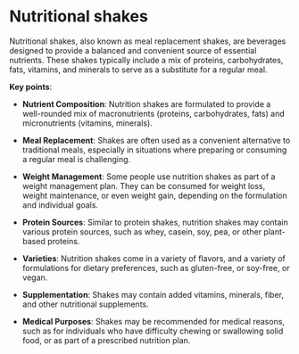 <!--
source: gpt-3 + jph editing
tags: nutrition shakes
-->

# Nutritional shakes

Nutritional shakes, also known as meal replacement shakes, are beverages designed to provide a balanced and convenient source of essential nutrients. These shakes typically include a mix of proteins, carbohydrates, fats, vitamins, and minerals to serve as a substitute for a regular meal.

**Key points**:

* **Nutrient Composition**: Nutrition shakes are formulated to provide a well-rounded mix of macronutrients (proteins, carbohydrates, fats) and micronutrients (vitamins, minerals).

* **Meal Replacement**: Shakes are often used as a convenient alternative to traditional meals, especially in situations where preparing or consuming a regular meal is challenging.

* **Weight Management**: Some people use nutrition shakes as part of a weight management plan. They can be consumed for weight loss, weight maintenance, or even weight gain, depending on the formulation and individual goals.

* **Protein Sources**: Similar to protein shakes, nutrition shakes may contain various protein sources, such as whey, casein, soy, pea, or other plant-based proteins.

* **Varieties**: Nutrition shakes come in a variety of flavors, and a variety of formulations for dietary preferences, such as gluten-free, or soy-free, or vegan.

* **Supplementation**: Shakes may contain added vitamins, minerals, fiber, and other nutritional supplements.

* **Medical Purposes**: Shakes may be recommended for medical reasons, such as for individuals who have difficulty chewing or swallowing solid food, or as part of a prescribed nutrition plan.